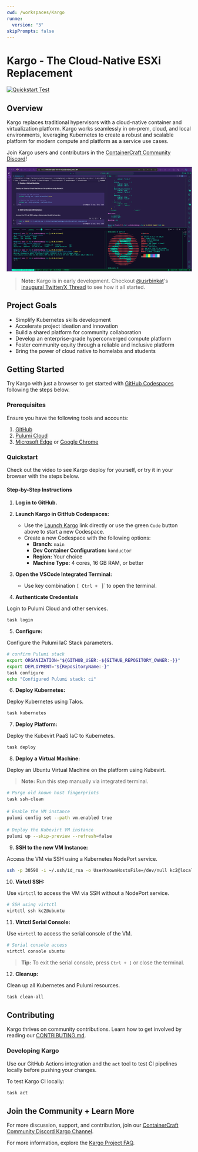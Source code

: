 ```yaml
---
cwd: /workspaces/Kargo
runme:
  version: "3"
skipPrompts: false
---
```


# Kargo - The Cloud-Native ESXi Replacement

[![Quickstart Test](https://github.com/ContainerCraft/Kargo/actions/workflows/readme.yaml/badge.svg)](https://github.com/ContainerCraft/Kargo/actions/workflows/readme.yaml)

## Overview

Kargo replaces traditional hypervisors with a cloud-native container and virtualization platform. Kargo works seamlessly in on-prem, cloud, and local environments, leveraging Kubernetes to create a robust and scalable platform for modern compute and platform as a service use cases.

Join Kargo users and contributors in the [ContainerCraft Community Discord](https://discord.gg/Jb5jgDCksX)!

![Kargo in Konductor Github CodeSpaces Devcontainer](.github/images/kargo-in-codespaces.png?raw=false "Kargo Konductor Codespaces")

> **Note:** Kargo is in early development. Checkout [@usrbinkat](https://twitter.com/usrbinkat)'s [inaugural Twitter/X Thread](https://x.com/usrbinkat/status/1749186949590794551) to see how it all started.

## Project Goals

- Simplify Kubernetes skills development
- Accelerate project ideation and innovation
- Build a shared platform for community collaboration
- Develop an enterprise-grade hyperconverged compute platform
- Foster community equity through a reliable and inclusive platform
- Bring the power of cloud native to homelabs and students

## Getting Started

Try Kargo with just a browser to get started with [GitHub Codespaces](https://github.com/features/codespaces) following the steps below.

### Prerequisites

Ensure you have the following tools and accounts:

1. [GitHub](https://github.com)
2. [Pulumi Cloud](https://app.pulumi.com/signup)
3. [Microsoft Edge](https://www.microsoft.com/en-us/edge) or [Google Chrome](https://www.google.com/chrome)

### Quickstart

Check out the video to see Kargo deploy for yourself, or try it in your browser with the steps below.

#### Step-by-Step Instructions

1. **Log in to GitHub.**
2. **Launch Kargo in GitHub Codespaces:**

   - Use the [Launch Kargo](https://bit.ly/launch-kargo-kubevirt-paas-in-github-codespaces) link directly or use the green `Code` button above to start a new Codespace.
   - Create a new Codespace with the following options:
      - **Branch:** `main`
      - **Dev Container Configuration:** `konductor`
      - **Region:** Your choice
      - **Machine Type:** 4 cores, 16 GB RAM, or better

3. **Open the VSCode Integrated Terminal:**

   - Use key combination `[ Ctrl + ` ]` to open the terminal.

4. **Authenticate Credentials**

Login to Pulumi Cloud and other services.

```bash {"excludeFromRunAll":"false","name":"login","terminalRows":"15"}
task login
```

5. **Configure:**

Configure the Pulumi IaC Stack parameters.

```bash {"excludeFromRunAll":"false","name":"configure","terminalRows":"10"}
# confirm Pulumi stack
export ORGANIZATION="${GITHUB_USER:-${GITHUB_REPOSITORY_OWNER:-}}"
export DEPLOYMENT="${RepositoryName:-}"
task configure
echo "Configured Pulumi stack: ci"
```

6. **Deploy Kubernetes:**

Deploy Kubernetes using Talos.

```bash {"excludeFromRunAll":"true","name":"deploy-kubernetes","terminalRows":"30"}
task kubernetes
```

7. **Deploy Platform:**

Deploy the Kubevirt PaaS IaC to Kubernetes.

```bash {"excludeFromRunAll":"true","name":"deploy","terminalRows":"128"}
task deploy
```

8. **Deploy a Virtual Machine:**

Deploy an Ubuntu Virtual Machine on the platform using Kubevirt.

> **Note:** Run this step manually via integrated terminal.

```bash {"excludeFromRunAll":"false","name":"deploy-virtual-machine","terminalRows":"40"}
# Purge old known host fingerprints
task ssh-clean

# Enable the VM instance
pulumi config set --path vm.enabled true

# Deploy the Kubevirt VM instance
pulumi up --skip-preview --refresh=false
```

9. **SSH to the new VM Instance:**

Access the VM via SSH using a Kubernetes NodePort service.

```bash {"excludeFromRunAll":"false","name":"ssh-cmd-vm-screenfetch","terminalRows":"38"}
ssh -p 30590 -i ~/.ssh/id_rsa -o UserKnownHostsFile=/dev/null kc2@localhost screenfetch
```

10. **Virtctl SSH:**

Use `virtctl` to access the VM via SSH without a NodePort service.

```bash {"excludeFromRunAll":"true","name":"virtctl-ssh","terminalRows":"48"}
# SSH using virtctl
virtctl ssh kc2@ubuntu
```

11. **Virtctl Serial Console:**

Use `virtctl` to access the serial console of the VM.

```bash {"excludeFromRunAll":"true","name":"virtctl-console","terminalRows":"48"}
# Serial console access
virtctl console ubuntu
```

> **Tip:** To exit the serial console, press `Ctrl + ]` or close the terminal.

12. **Cleanup:**

Clean up all Kubernetes and Pulumi resources.

```bash {"excludeFromRunAll":"true","name":"clean-all","terminalRows":"15"}
task clean-all
```

## Contributing

Kargo thrives on community contributions. Learn how to get involved by reading our [CONTRIBUTING.md](https://github.com/ContainerCraft/Kargo/issues/22).

### Developing Kargo

Use our GitHub Actions integration and the `act` tool to test CI pipelines locally before pushing your changes.

To test Kargo CI locally:

```bash {"excludeFromRunAll":"true","id":"01J5VC1KTJBR22WEDNT92WYZEH"}
task act
```

## Join the Community + Learn More

For more discussion, support, and contribution, join our [ContainerCraft Community Discord Kargo Channel](https://discord.gg/Jb5jgDCksX).

For more information, explore the [Kargo Project FAQ](FAQ.md).
